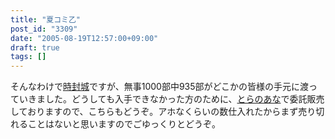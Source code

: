 ```yaml
---
title: "夏コミ乙"
post_id: "3309"
date: "2005-08-19T12:57:00+09:00"
draft: true
tags: []
---
```



そんなわけで[時封城](https://danmaq.com/!/thA/)ですが、無事1000部中935部がどこかの皆様の手元に渡っていきました。どうしても入手できなかった方のために、[とらのあな](http://www.toranoana.jp/)で委託販売しておりますので、こちらもどうぞ。アホなくらいの数仕入れたからまず売り切れることはないと思いますのでごゆっくりとどうぞ。

